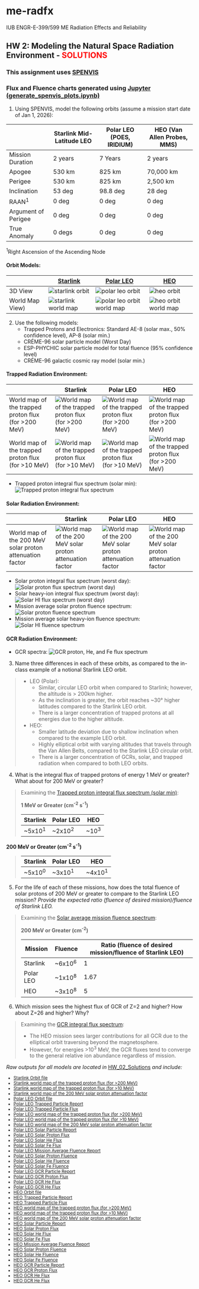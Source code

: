 # me-radfx
IUB ENGR-E-399/599 ME Radiation Effects and Reliability
##  HW 2: Modeling the Natural Space Radiation Environment - <span style="color: red"> SOLUTIONS </span>
### This assignment uses [SPENVIS](https://www.spenvis.oma.be)
### Flux and Fluence charts generated using [Jupyter (generate_spenvis_plots.ipynb)](./generate_spenvis_plots.ipynb)
1. Using SPENVIS, model the following orbits (assume a mission start date of Jan 1, 2026):

||Starlink Mid-Latitude LEO|Polar LEO (POES, IRIDIUM)|HEO (Van Allen Probes, MMS)|
|--|--|--|--|
|Mission Duration|2 years|7 Years|2 years|
|Apogee|530 km|825 km|70,000 km|
|Perigee|530 km|825 km|2,500 km|
|Inclination|53 deg|98.8 deg|28 deg|
|RAAN<sup>1</sup>|0 deg|0 deg|0 deg|
|Argument of Perigee|0 deg|0 deg|0 deg|
|True Anomaly|0 degs|0 deg|0 deg|

<sup>1</sup>Right Ascension of the Ascending Node

#### Orbit Models:
||[Starlink](./HW_02_Solutions/P1ex-orbit.html)|[Polar LEO](./HW_02_Solutions/P1A-orbit.html)|[HEO](./HW_02_Solutions/P1B-orbit.html)|
|--|--|--|--|
|3D View|![starlink orbit](./HW_02_Solutions/P1ex-orbit.png)|![polar leo orbit](./HW_02_Solutions/P1A-orbit.png)|![heo orbit](./HW_02_Solutions/P1B-orbit.png)|
|World Map View)|![starlink world map](./HW_02_Solutions/P1ex-orbit_map.png)|![polar leo orbit world map](./HW_02_Solutions/P1A-orbit-worldmap.png)|![heo orbit world map](./HW_02_Solutions/P1B-orbit-worldmap.png)|

2. Use the following models:
	- Trapped Protons and Electronics: Standard AE-8 (solar max., 50% confidence level), AP-8 (solar min.)
	- CRÉME-96 solar particle model (Worst Day)
	- ESP-PHYCHIC solar particle model for total fluence (95% confidence level)
	- CRÉME-96 galactic cosmic ray model (solar min.)

#### Trapped Radiation Environment:
||Starlink|Polar LEO|HEO|
|--|--|--|--|
|World map of the trapped proton flux (for >200 MeV)|![World map of the trapped proton flux (for >200 MeV)](./HW_02_Solutions/P2ex-proton200MeV-worldmap.png)|![World map of the trapped proton flux (for >200 MeV)](./HW_02_Solutions/P2A-proton200MeV-worldmap.png)|![World map of the trapped proton flux (for >200 MeV)](./HW_02_Solutions/P2B-proton200MeV-worldmap.png)|
|World map of the trapped proton flux (for >10 MeV)|![World map of the trapped proton flux (for >10 MeV)](./HW_02_Solutions/P2ex-proton10MeV-worldmap.png)|![World map of the trapped proton flux (for >10 MeV)](./HW_02_Solutions/P2A-proton10MeV-worldmap.png)|![World map of the trapped proton flux (for >200 MeV)](./HW_02_Solutions/P2B-proton10MeV-worldmap.png)|

* Trapped proton integral flux spectrum (solar min): ![Trapped proton integral flux spectrum](./trapped_proton_integral_flux_loglog.png)

#### Solar Radiation Environment:
||Starlink|Polar LEO|HEO|
|--|--|--|--|
|World map of the 200 MeV solar proton attenuation factor|![World map of the 200 MeV solar proton attenuation factor](./HW_02_Solutions/P3ex-proton_sepflare_map-200MeV.png)|![World map of the 200 MeV solar proton attenuation factor](./HW_02_Solutions/P3A-proton_sepflare_map-200MeV.png)|![World map of the 200 MeV solar proton attenuation factor](./HW_02_Solutions/P3B-proton_sepflare_map-200MeV.png)|

* Solar proton integral flux spectrum (worst day): ![Solar proton flux spectrum (worst day)](./solar_proton_integral_flux_loglog.png)
* Solar heavy-ion integral flux spectrum (worst day): ![Solar HI flux spectrum (worst day)](./solar_hi_integral_flux_loglog.png)
* Mission average solar proton fluence spectrum: ![Solar proton fluence spectrum](./solar_proton_integral_fluence_loglog.png)
* Mission average solar heavy-ion fluence spectrum: ![Solar HI fluence spectrum](./solar_hi_integral_fluence_loglog.png)

#### GCR Radiation Environment:
* GCR spectra: ![GCR proton, He, and Fe flux spectrum](./gcr_hi_integral_flux_loglog.png)

3. Name three differences in each of these orbits, as compared to the in-class example of a notional Starlink LEO orbit.
>* LEO (Polar):
>	- Similar, circular LEO orbit when compared to Starlink; however, the altitude is > 200km higher.
>	- As the inclination is greater, the orbit reaches ~30° higher latitudes compared to the Starlink LEO orbit.
>	- There is a larger concentration of trapped protons at all energies due to the higher altitude.
>* HEO:
>	- Smaller latitude deviation due to shallow inclination when compared to the example LEO orbit.
>	- Highly elliptical orbit with varying altitudes that travels through the Van Allen Belts, compared to the Starlink LEO circular orbit.
>	- There is a larger concentration of GCRs, solar, and trapped radiation when compared to both LEO orbits.

4. What is the integral flux of trapped protons of energy 1 MeV or greater?  What about for 200 MeV or greater?

> Examining the [Trapped proton integral flux spectrum (solar min)](#trapped-radiation-environment): 
> 
>****1 MeV or Greater (cm<sup>-2</sup> s<sup>-1</sup>)****
>
>|Starlink|Polar LEO|HEO|
>|--|--|--|
>|~5x10<sup>1</sup>|~2x10<sup>2</sup>|~10<sup>3</sup>|

****200 MeV or Greater (cm<sup>-2</sup> s<sup>-1</sup>)****
>
>|Starlink|Polar LEO|HEO|
>|--|--|--|
>|~5x10<sup>0</sup>|~3x10<sup>1</sup>|~4x10<sup>1</sup>|

5. For the life of each of these missions, how does the total fluence of solar protons of 200 MeV or greater to compare to the Starlink LEO mission?  _Provide the expected ratio (fluence of desired mission)/fluence of Starlink LEO._

> Examining the [Solar average mission fluence spectrum](#solar-radiation-environment): 
>
>****200 MeV or Greater (cm<sup>-2</sup>)****
>
>|Mission|Fluence|Ratio (fluence of desired mission/fluence of Starlink LEO)|
>|--|--|--|
>|Starlink|~6x10<sup>6</sup>|1|
>|Polar LEO|~1x10<sup>8</sup>|1.67|
>|HEO|~3x10<sup>8</sup>|5|

6. Which mission sees the highest flux of GCR of Z=2 and higher?  How about Z=26 and higher? Why?
> Examining the [GCR integral flux spectrum](#GCR-Radiation-Environment): 
>
>* The HEO mission sees larger contributions for all GCR due to the elliptical orbit traversing beyond the magnetosphere.
>* However, for energies >10<sup>3</sup> MeV, the GCR fluxes tend to converge to the general relative ion abundance regardless of mission.

_Raw outputs for all models are located in_ [HW_02_Solutions](./HW_02_Solutions/) *and include:*
<small>
* [Starlink Orbit file](./HW_02_Solutions/P1ex-orbit.html)
* [Starlink world map of the trapped proton flux (for >200 MeV)](./HW_02_Solutions/P2ex-proton200MeV-worldmap.png)
* [Starlink world map of the trapped proton flux (for >10 MeV)](./HW_02_Solutions/P2ex-proton10MeV-worldmap.png)
* [Starlink world map of the 200 MeV solar proton attenuation factor](./HW_02_Solutions/P3ex-proton_sepflare_map-200MeV.png)
* [Polar LEO Orbit file](./HW_02_Solutions/P1A-orbit.html)
* [Polar LEO Trapped Particle Report](./HW_02_Solutions/P2A-Trapped-particle-fluxes.html)
* [Polar LEO Trapped Particle Flux](./HW_02_Solutions/P2A-protonfluxp_spec.png)
* [Polar LEO world map of the trapped proton flux (for >200 MeV)](./HW_02_Solutions/P2A-proton200MeV-worldmap.png)
* [Polar LEO world map of the trapped proton flux (for >10 MeV)](./HW_02_Solutions/P2A-proton10MeV-worldmap.png)
* [Polar LEO world map of the 200 MeV solar proton attenuation factor](./HW_02_Solutions/P3A-proton_sepflare_map-200MeV.png)
* [Polar LEO Solar Particle Report](./HW_02_Solutions/P3A-Solar-particle-fluxes.html)
* [Polar LEO Solar Proton Flux](./HW_02_Solutions/P3A-Solar-particle-flux-spectra.png)
* [Polar LEO Solar He Flux](./HW_02_Solutions/P3A-flarei_specHe.png)
* [Polar LEO Solar Fe Flux](./HW_02_Solutions/P3A-flarei_specFe.png)
* [Polar LEO Mission Average Fluence Report](./HW_02_Solutions/P3A-Solar-particle-fluences.html)
* [Polar LEO Solar Proton Fluence](./HW_02_Solutions/P3A-proton-fluences.png)
* [Polar LEO Solar He Fluence](./HW_02_Solutions/P3A-SolarHe-fluences.png)
* [Polar LEO Solar Fe Fluence](./HW_02_Solutions/P3A-SolarFe-fluences.png)
* [Polar LEO GCR Particle Report](./HW_02_Solutions/P4A-GCR.htm)
* [Polar LEO GCR Proton Flux](./HW_02_Solutions/P4A-GCR_H.png)
* [Polar LEO GCR He Flux](./HW_02_Solutions/P4A-GCR_He.png)
* [Polar LEO GCR He Flux](./HW_02_Solutions/P4A-GCR_Fe.png)
* [HEO Orbit file](./HW_02_Solutions/P1B-orbit.html)
* [HEO Trapped Particle Report](./HW_02_Solutions/P2B-Trapped-particle-fluxes.html)
* [HEO Trapped Particle Flux](./HW_02_Solutions/P2B-protonfluxp_spec.png)
* [HEO world map of the trapped proton flux (for >200 MeV)](./HW_02_Solutions/P2B-proton200MeV-worldmap.png)
* [HEO world map of the trapped proton flux (for >10 MeV)](./HW_02_Solutions/P2B-proton10MeV-worldmap.png)
* [HEO world map of the 200 MeV solar proton attenuation factor](./HW_02_Solutions/P3B-proton_sepflare_map-200MeV.png)
* [HEO Solar Particle Report](./HW_02_Solutions/P3B-Solar-particle-fluxes.html)
* [HEO Solar Proton Flux](./HW_02_Solutions/P3B-Solar-particle-flux-spectra.png)
* [HEO Solar He Flux](./HW_02_Solutions/P3B-flarei_specHe.png)
* [HEO Solar Fe Flux](./HW_02_Solutions/P3B-flarei_specFe.png)
* [HEO Mission Average Fluence Report](./HW_02_Solutions/P3B-Solar-particle-fluences.html)
* [HEO Solar Proton Fluence](./HW_02_Solutions/P3B-proton-fluences.png)
* [HEO Solar He Fluence](./HW_02_Solutions/P3B-SolarHe-fluences.png)
* [HEO Solar Fe Fluence](./HW_02_Solutions/P3B-SolarFe-fluences.png)
* [HEO GCR Particle Report](./HW_02_Solutions/P4B-GCR.htm)
* [HEO GCR Proton Flux](./HW_02_Solutions/P4B-GCR_H.png)
* [HEO GCR He Flux](./HW_02_Solutions/P4B-GCR_He.png)
* [HEO GCR He Flux](./HW_02_Solutions/P4B-GCR_Fe.png)
</small>